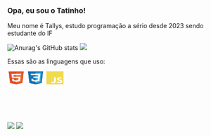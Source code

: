 ### Opa, eu sou o Tatinho!

<p>Meu nome é Tallys, estudo programação a sério desde 2023 sendo estudante do IF</p>

![Anurag's GitHub stats](https://github-readme-stats.vercel.app/api?username=Tatinhoo&show_icons=true&theme=midnight-purple)
  <span><img src="https://scontent.cdninstagram.com/v/t51.2885-19/357510820_227941750185199_8616607711034364595_n.jpg?stp=dst-jpg_s150x150&_nc_ht=scontent.cdninstagram.com&_nc_cat=107&_nc_ohc=fMt8AHBnOxMAX9JFZc_&edm=APs17CUBAAAA&ccb=7-5&oh=00_AfCtZjECqSq_csUPlEPwt8ZPzZCN7MrjtHlWA_yhb3royA&oe=65F107F4&_nc_sid=10d13b"></img></span>
<!--![Top Langs](https://github-readme-stats.vercel.app/api/top-langs/?username=Tatinhoo&hide_progress=true)!-->

<div style="display: inline_block">
  <p>Essas são as linguagens que uso:</p>
  <img align="center" alt="HTML" height="30" width="40" src="https://raw.githubusercontent.com/devicons/devicon/master/icons/html5/html5-original.svg">
  <img align="center" alt="CSS" height="30" width="40" src="https://raw.githubusercontent.com/devicons/devicon/master/icons/css3/css3-original.svg">
  <img align="center" alt="JS" height="30" width="40" src="https://raw.githubusercontent.com/devicons/devicon/master/icons/javascript/javascript-plain.svg">
</div>
<br><br><br><br><br>
<div>
  <a href="https://www.youtube.com/@Tatinhoo" target="_blank"><img src="https://img.shields.io/badge/YouTube-FF0000?style=for-the-badge&logo=youtube&logoColor=white" target="_blank"></a>
  <a href="https://www.instagram.com/otatinhoo/" target="_blank"><img src="https://img.shields.io/badge/Instagram-E4405F?style=for-the-badge&logo=instagram&logoColor=white" target="_blank"></a>
</div>


<!-- Salve aí pra você que tá vendo o código do README !-->


